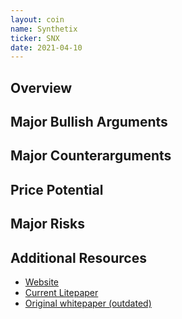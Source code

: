 ```yaml
---
layout: coin
name: Synthetix
ticker: SNX
date: 2021-04-10
---
```


## Overview

## Major Bullish Arguments

## Major Counterarguments

## Price Potential

## Major Risks

## Additional Resources

- [Website](https://www.synthetix.io/)
- [Current Litepaper](https://docs.synthetix.io/litepaper/)
- [Original whitepaper (outdated)](https://synthetix.io/uploads/synthetix_whitepaper.pdf)
